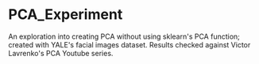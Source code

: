 # PCA_Experiment
An exploration into creating PCA without using sklearn's PCA function; created with YALE's facial images dataset. Results checked against Victor Lavrenko's PCA Youtube series.
